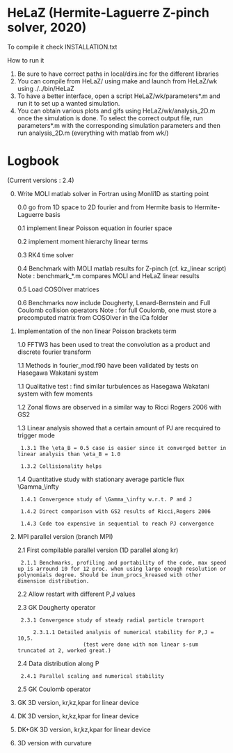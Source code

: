# HeLaZ (Hermite-Laguerre Z-pinch solver, 2020)
To compile it check INSTALLATION.txt

How to run it

1. Be sure to have correct paths in local/dirs.inc for the different libraries
2. You can compile from HeLaZ/ using make and launch from HeLaZ/wk using ./../bin/HeLaZ
3. To have a better interface, open a script HeLaZ/wk/parameters*.m and run it to set up a wanted simulation.
4. You can obtain various plots and gifs using HeLaZ/wk/analysis_2D.m once the simulation is done. To select the correct output file, run parameters*.m with the corresponding simulation parameters and then run analysis_2D.m (everything with matlab from wk/)

# Logbook
(Current versions : 2.4)

0. Write MOLI matlab solver in Fortran using Monli1D as starting point

	0.0 go from 1D space to 2D fourier and from Hermite basis to Hermite-Laguerre basis

	0.1 implement linear Poisson equation in fourier space

	0.2 implement moment hierarchy linear terms

	0.3 RK4 time solver

	0.4 Benchmark with MOLI matlab results for Z-pinch (cf. kz_linear script)
		Note : benchmark_*.m compares MOLI and HeLaZ linear results

	0.5 Load COSOlver matrices

	0.6 Benchmarks now include Dougherty, Lenard-Bernstein and Full Coulomb collision operators
	    Note : for full Coulomb, one must store a precomputed matrix from COSOlver in the iCa folder

1. Implementation of the non linear Poisson brackets term

	1.0 FFTW3 has been used to treat the convolution as a product and discrete fourier transform

	1.1 Methods in fourier_mod.f90 have been validated by tests on Hasegawa Wakatani system

	1.1 Qualitative test : find similar turbulences as Hasegawa Wakatani system with few moments

	1.2 Zonal flows are observed in a similar way to Ricci Rogers 2006 with GS2

	1.3 Linear analysis showed that a certain amount of PJ are recquired to trigger mode

		1.3.1 The \eta_B = 0.5 case is easier since it converged better in linear analysis than \eta_B = 1.0

		1.3.2 Collisionality helps

	1.4 Quantitative study with stationary average particle flux \Gamma_\infty

		1.4.1 Convergence study of \Gamma_\infty w.r.t. P and J

		1.4.2 Direct comparison with GS2 results of Ricci,Rogers 2006

		1.4.3 Code too expensive in sequential to reach PJ convergence

2. MPI parallel version (branch MPI)

	2.1 First compilable parallel version (1D parallel along kr)

		2.1.1 Benchmarks, profiling and portability of the code, max speed up is arround 10 for 12 proc. when using large enough resolution or polynomials degree. Should be inum_procs_kreased with other dimension distribution.

	2.2 Allow restart with different P,J values

	2.3 GK Dougherty operator

		2.3.1 Convergence study of steady radial particle transport

			2.3.1.1 Detailed analysis of numerical stability for P,J = 10,5.
							(test were done with non linear s-sum truncated at 2, worked great.)

	2.4 Data distribution along P

		2.4.1 Parallel scaling and numerical stability

	2.5 GK Coulomb operator

3. GK 3D version, kr,kz,kpar for linear device

3. DK 3D version, kr,kz,kpar for linear device

4. DK+GK 3D version, kr,kz,kpar for linear device

4. 3D version with curvature
